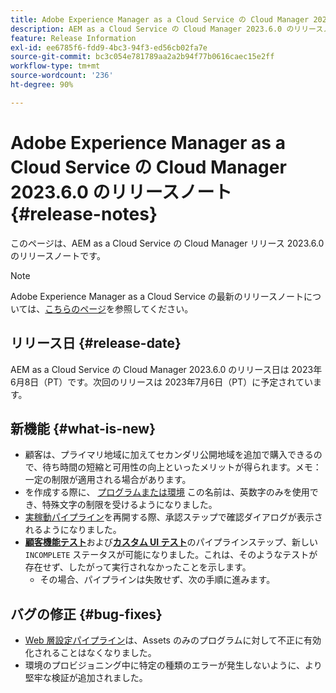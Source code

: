 ```yaml
---
title: Adobe Experience Manager as a Cloud Service の Cloud Manager 2023.6.0 のリリースノート
description: AEM as a Cloud Service の Cloud Manager 2023.6.0 のリリースノートです。
feature: Release Information
exl-id: ee6785f6-fdd9-4bc3-94f3-ed56cb02fa7e
source-git-commit: bc3c054e781789aa2a2b94f77b0616caec15e2ff
workflow-type: tm+mt
source-wordcount: '236'
ht-degree: 90%

---
```


# Adobe Experience Manager as a Cloud Service の Cloud Manager 2023.6.0 のリリースノート {#release-notes}

このページは、AEM as a Cloud Service の Cloud Manager リリース 2023.6.0 のリリースノートです。

>[!NOTE]
>
>Adobe Experience Manager as a Cloud Service の最新のリリースノートについては、[こちらのページ](/help/release-notes/release-notes-cloud/release-notes-current.md)を参照してください。

## リリース日 {#release-date}

AEM as a Cloud Service の Cloud Manager 2023.6.0 のリリース日は 2023年6月8日（PT）です。次回のリリースは 2023年7月6日（PT）に予定されています。

## 新機能 {#what-is-new}

* 顧客は、プライマリ地域に加えてセカンダリ公開地域を追加で購入できるので、待ち時間の短縮と可用性の向上といったメリットが得られます。メモ：一定の制限が適用される場合があります。
* を作成する際に、 [プログラムまたは環境](/help/implementing/cloud-manager/getting-access-to-aem-in-cloud/program-types.md) この名前は、英数字のみを使用でき、特殊文字の制限を受けるようになりました。
* [実稼動パイプライン](/help/implementing/cloud-manager/configuring-pipelines/configuring-production-pipelines.md)を再開する際、承認ステップで確認ダイアログが表示されるようになりました。
* **[顧客機能テスト](/help/implementing/cloud-manager/functional-testing.md#custom-functional-testing)**&#x200B;および&#x200B;**[カスタム UI テスト](/help/implementing/cloud-manager/ui-testing.md)**&#x200B;のパイプラインステップ、新しい `INCOMPLETE` ステータスが可能になりました。これは、そのようなテストが存在せず、したがって実行されなかったことを示します。
   * その場合、パイプラインは失敗せず、次の手順に進みます。

## バグの修正 {#bug-fixes}

* [Web 層設定パイプライン](/help/implementing/cloud-manager/configuring-pipelines/introduction-ci-cd-pipelines.md#web-tier-config-pipelines)は、Assets のみのプログラムに対して不正に有効化されることはなくなりました。
* 環境のプロビジョニング中に特定の種類のエラーが発生しないように、より堅牢な検証が追加されました。
